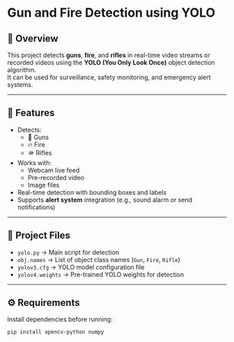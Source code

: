 # Gun and Fire Detection using YOLO

## 📌 Overview
This project detects **guns**, **fire**, and **rifles** in real-time video streams or recorded videos using the **YOLO (You Only Look Once)** object detection algorithm.  
It can be used for surveillance, safety monitoring, and emergency alert systems.

---

## 🚀 Features
- Detects:
  - 🔫 Guns
  - 🔥 Fire
  - 🪖 Rifles
- Works with:
  - Webcam live feed
  - Pre-recorded video
  - Image files
- Real-time detection with bounding boxes and labels
- Supports **alert system** integration (e.g., sound alarm or send notifications)

---

## 📂 Project Files
- `yolo.py` → Main script for detection
- `obj.names` → List of object class names (`Gun`, `Fire`, `Rifle`)
- `yolov3.cfg` → YOLO model configuration file
- `yolov4.weights` → Pre-trained YOLO weights for detection


---

## ⚙️ Requirements
Install dependencies before running:
```bash
pip install opencv-python numpy
